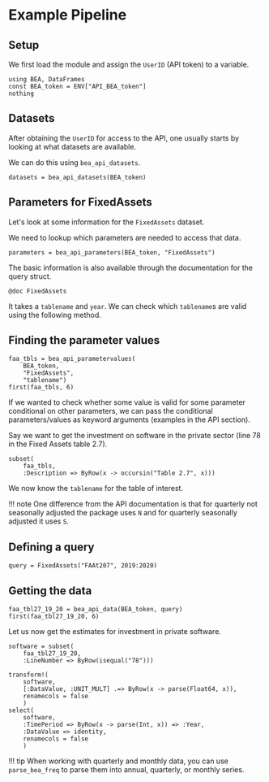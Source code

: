 # Example Pipeline

## Setup

We first load the module and assign the `UserID` (API token) to a variable.

```@example main
using BEA, DataFrames
const BEA_token = ENV["API_BEA_token"]
nothing
```

## Datasets

After obtaining the `UserID` for access to the API, one usually starts by looking at what datasets are available.

We can do this using `bea_api_datasets`.

```@example main
datasets = bea_api_datasets(BEA_token)
```

## Parameters for FixedAssets

Let's look at some information for the `FixedAssets` dataset.

We need to lookup which parameters are needed to access that data.

```@example main
parameters = bea_api_parameters(BEA_token, "FixedAssets")
```

The basic information is also available through the documentation for the query struct.

```@example main
@doc FixedAssets
```

It takes a `tablename` and `year`. We can check which `tablename`s are valid using the following method.

## Finding the parameter values

```@example main
faa_tbls = bea_api_parametervalues(
    BEA_token,
    "FixedAssets",
    "tablename")
first(faa_tbls, 6)
```

If we wanted to check whether some value is valid for some parameter conditional on other parameters, we can pass the conditional parameters/values as keyword arguments (examples in the API section).

Say we want to get the investment on software in the private sector (line 78 in the Fixed Assets table 2.7).

```@example main
subset(
    faa_tbls,
    :Description => ByRow(x -> occursin("Table 2.7", x)))
```

We now know the `tablename` for the table of interest.

!!! note
    One difference from the API documentation is that for quarterly not seasonally adjusted the package uses `N` and for quarterly seasonally adjusted it uses `S`.

## Defining a query

```@example main
query = FixedAssets("FAAt207", 2019:2020)
```

## Getting the data

```@example main
faa_tbl27_19_20 = bea_api_data(BEA_token, query)
first(faa_tbl27_19_20, 6)
```

Let us now get the estimates for investment in private software.

```@example main
software = subset(
    faa_tbl27_19_20,
    :LineNumber => ByRow(isequal("78")))
```

```@example main
transform!(
    software,
    [:DataValue, :UNIT_MULT] .=> ByRow(x -> parse(Float64, x)),
    renamecols = false
    )
select(
    software,
    :TimePeriod => ByRow(x -> parse(Int, x)) => :Year,
    :DataValue => identity,
    renamecols = false
    )
```

!!! tip
    When working with quarterly and monthly data, you can use `parse_bea_freq` to parse them into annual, quarterly, or monthly series.
